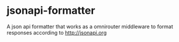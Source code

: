 # jsonapi-formatter
A json api formatter that works as a omnirouter middleware to format responses according to http://jsonapi.org
